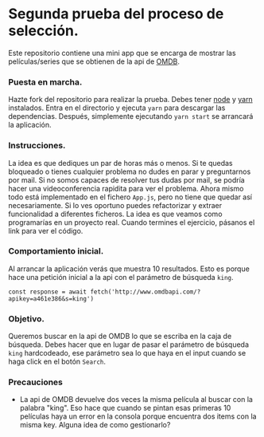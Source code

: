 # Segunda prueba del proceso de selección.

Este repositorio contiene una mini app que se encarga de mostrar las películas/series que se obtienen de la api de [OMDB](http://www.omdbapi.com/).

### Puesta en marcha.

Hazte fork del repositorio para realizar la prueba.
Debes tener [node](https://nodejs.org/es/) y [yarn](https://yarnpkg.com/) instalados.
Entra en el directorio y ejecuta `yarn` para descargar las dependencias.
Después, simplemente ejecutando `yarn start` se arrancará la aplicación.

### Instrucciones.

La idea es que dediques un par de horas más o menos.
Si te quedas bloqueado o tienes cualquier problema no dudes en parar y preguntarnos por mail.
Si no somos capaces de resolver tus dudas por mail, se podría hacer una videoconferencia rapidita para ver el problema.
Ahora mismo todo está implementado en el fichero `App.js`, pero no tiene que quedar así necesariamente. Si lo ves oportuno puedes refactorizar y extraer funcionalidad a diferentes ficheros.
La idea es que veamos como programarías en un proyecto real.
Cuando termines el ejercicio, pásanos el link para ver el código.

### Comportamiento inicial.

Al arrancar la aplicación verás que muestra 10 resultados.
Esto es porque hace una petición inicial a la api con el parámetro de búsqueda `king`.

```
const response = await fetch('http://www.omdbapi.com/?apikey=a461e386&s=king')
```

### Objetivo.

Queremos buscar en la api de OMDB lo que se escriba en la caja de búsqueda.
Debes hacer que en lugar de pasar el parámetro de búsqueda `king` hardcodeado, ese parámetro sea lo que haya en el input cuando se haga click en el botón `Search`.

### Precauciones

- La api de OMDB devuelve dos veces la misma película al buscar con la palabra "king". Eso hace que cuando se pintan esas primeras 10 películas haya un error en la consola porque encuentra dos items con la misma key. Alguna idea de como gestionarlo?

